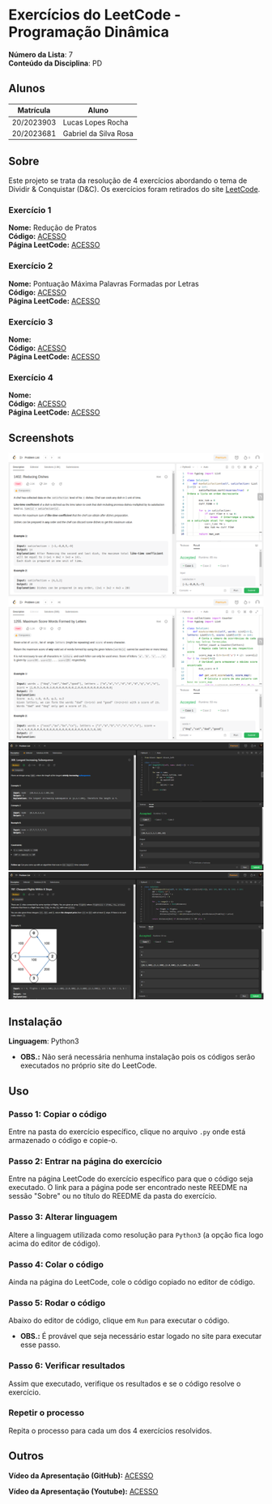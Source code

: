 # Exercícios do LeetCode - Programação Dinâmica

**Número da Lista**: 7<br>
**Conteúdo da Disciplina**: PD<br>

## Alunos
|Matrícula | Aluno |
| -- | -- |
| 20/2023903  | Lucas Lopes Rocha |
| 20/2023681  | Gabriel da Silva Rosa |

## Sobre 
Este projeto se trata da resolução de 4 exercícios abordando o tema de Dividir & Conquistar (D&C). Os exercícios foram retirados do site [LeetCode](https://leetcode.com/tag/dynamic-programming/).

### Exercício 1
**Nome:** Redução de Pratos<br>
**Código:** [ACESSO](exercicios/reducaoDePratos/)<br>
**Página LeetCode:** [ACESSO](https://leetcode.com/problems/reducing-dishes/)<br>

### Exercício 2
**Nome:** Pontuação Máxima Palavras Formadas por Letras<br>
**Código:** [ACESSO](exercicios/pontuacaoMax/)<br>
**Página LeetCode:** [ACESSO](https://leetcode.com/problems/maximum-score-words-formed-by-letters/)<br>

### Exercício 3
**Nome:** <br>
**Código:** [ACESSO](exercicios/SubsequenciaCrescenteMaisLonga/)<br>
**Página LeetCode:** [ACESSO](https://leetcode.com/problems/longest-increasing-subsequence/description/)<br>

### Exercício 4
**Nome:** <br>
**Código:** [ACESSO](exercicios/VoosMaisBarato/)<br>
**Página LeetCode:** [ACESSO](https://leetcode.com/problems/cheapest-flights-within-k-stops/description/)<br>


## Screenshots

![Exercicio1](assets/ex1.png)
![Exercicio2](assets/ex2.png)
![Exercicio3](assets/ex3.png)
![Exercicio4](assets/ex4.png)


## Instalação 
**Linguagem**: Python3<br>
- **OBS.:** Não será necessária nenhuma instalação pois os códigos serão executados no próprio site do LeetCode.

## Uso 

### Passo 1: Copiar o código
Entre na pasta do exercício específico, clique no arquivo `.py` onde está armazenado o código e copie-o.

### Passo 2: Entrar na página do exercício
Entre na página LeetCode do exercício específico para que o código seja executado. O link para a página pode ser encontrado neste REEDME na sessão "Sobre" ou no título do REEDME da pasta do exercício.

### Passo 3: Alterar linguagem
Altere a linguagem utilizada como resolução para `Python3` (a opção fica logo acima do editor de código).

### Passo 4: Colar o código
Ainda na página do LeetCode, cole o código copiado no editor de código.

### Passo 5: Rodar o código
Abaixo do editor de código, clique em `Run` para executar o código.
- **OBS.:** É provável que seja necessário estar logado no site para executar esse passo.

### Passo 6: Verificar resultados
Assim que executado, verifique os resultados e se o código resolve o exercício.

### Repetir o processo
Repita o processo para cada um dos 4 exercícios resolvidos.

## Outros

**Vídeo da Apresentação (GitHub):** [ACESSO](videoApresentacao.mp4)

**Vídeo da Apresentação (Youtube):** [ACESSO]()